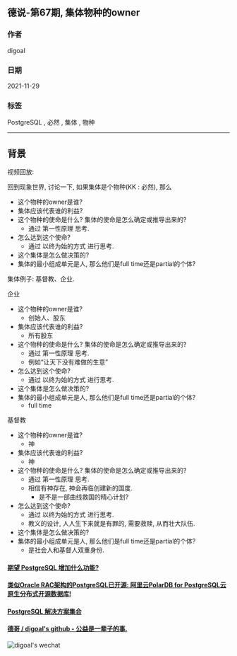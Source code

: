 ## 德说-第67期, 集体物种的owner         
              
### 作者              
digoal              
              
### 日期              
2021-11-29             
              
### 标签           
PostgreSQL , 必然 , 集体 , 物种          
            
----            
            
## 背景            
视频回放:      
    
  
回到现象世界, 讨论一下, 如果集体是个物种(KK : 必然), 那么  
- 这个物种的owner是谁?   
- 集体应该代表谁的利益?    
- 这个物种的使命是什么? 集体的使命是怎么确定或推导出来的?   
    - 通过 第一性原理 思考.   
- 怎么达到这个使命?    
    - 通过 以终为始的方式 进行思考.   
- 这个集体是怎么做决策的?  
- 集体的最小组成单元是人, 那么他们是full time还是partial的个体?   
  
  
  
集体例子: 基督教、企业.     
  
企业  
- 这个物种的owner是谁?   
    - 创始人、股东  
- 集体应该代表谁的利益?    
    - 所有股东  
- 这个物种的使命是什么? 集体的使命是怎么确定或推导出来的?   
    - 通过 第一性原理 思考.   
    - 例如“让天下没有难做的生意”  
- 怎么达到这个使命?    
    - 通过 以终为始的方式 进行思考.   
- 这个集体是怎么做决策的?   
- 集体的最小组成单元是人, 那么他们是full time还是partial的个体?   
    - full time   
  
基督教  
- 这个物种的owner是谁?   
    - 神  
- 集体应该代表谁的利益?    
    - 神  
- 这个物种的使命是什么? 集体的使命是怎么确定或推导出来的?   
    - 通过 第一性原理 思考.   
    - 相信有神存在, 神会再临创建新的国度.   
        - 是不是一部曲线救国的精心计划?    
- 怎么达到这个使命?    
    - 通过 以终为始的方式 进行思考.   
    - 教义的设计, 人人生下来就是有罪的, 需要救赎, 从而壮大队伍.   
- 这个集体是怎么做决策的?   
- 集体的最小组成单元是人, 那么他们是full time还是partial的个体?   
    - 是社会人和基督人双重身份.    
  
   
  
#### [期望 PostgreSQL 增加什么功能?](https://github.com/digoal/blog/issues/76 "269ac3d1c492e938c0191101c7238216")
  
  
#### [类似Oracle RAC架构的PostgreSQL已开源: 阿里云PolarDB for PostgreSQL云原生分布式开源数据库!](https://github.com/ApsaraDB/PolarDB-for-PostgreSQL "57258f76c37864c6e6d23383d05714ea")
  
  
#### [PostgreSQL 解决方案集合](https://yq.aliyun.com/topic/118 "40cff096e9ed7122c512b35d8561d9c8")
  
  
#### [德哥 / digoal's github - 公益是一辈子的事.](https://github.com/digoal/blog/blob/master/README.md "22709685feb7cab07d30f30387f0a9ae")
  
  
![digoal's wechat](../pic/digoal_weixin.jpg "f7ad92eeba24523fd47a6e1a0e691b59")
  
